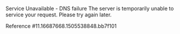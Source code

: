 Service Unavailable - DNS failure The server is temporarily unable to service your request. Please try again later.

Reference #11.16687668.1505538848.bb7f101